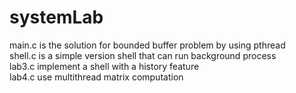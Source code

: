 # systemLab
main.c is the solution for bounded buffer problem by using pthread<br />
shell.c is a simple version shell that can run background process<br />
lab3.c implement a shell with a history feature<br />
lab4.c use multithread matrix computation 

